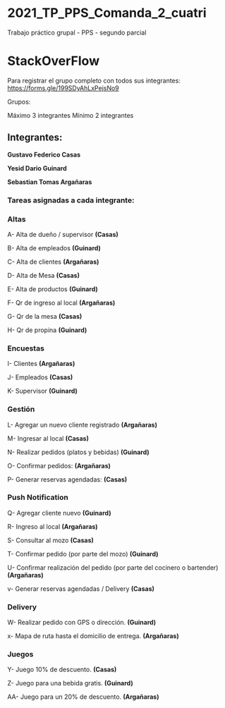 # 2021_TP_PPS_Comanda_2_cuatri
Trabajo práctico grupal - PPS - segundo parcial

# StackOverFlow

Para registrar el grupo completo con todos sus integrantes: https://forms.gle/199SDyAhLxPejsNo9

Grupos:

Máximo 3 integrantes
Mínimo 2 integrantes

## Integrantes:

**Gustavo Federico Casas** 

**Yesid Dario Guinard**

**Sebastian Tomas Argañaras**

### Tareas asignadas a cada integrante:

### Altas

A- Alta de dueño / supervisor **(Casas)**

B- Alta de empleados **(Guinard)**

C- Alta de clientes **(Argañaras)**

D- Alta de Mesa **(Casas)**

E- Alta de productos **(Guinard)**

F- Qr de ingreso al local **(Argañaras)**

G- Qr de la mesa **(Casas)**

H- Qr de propina **(Guinard)**

### Encuestas
I- Clientes **(Argañaras)**

J- Empleados **(Casas)**

K- Supervisor **(Guinard)**

### Gestión
L- Agregar un nuevo cliente registrado **(Argañaras)**

M- Ingresar al local **(Casas)**

N- Realizar pedidos (platos y bebidas) **(Guinard)**

O- Confirmar pedidos: **(Argañaras)**

P- Generar reservas agendadas: **(Casas)**

### Push Notification
Q- Agregar cliente nuevo **(Guinard)**

R- Ingreso al local **(Argañaras)**

S- Consultar al mozo **(Casas)**

T- Confirmar pedido (por parte del mozo) **(Guinard)**

U- Confirmar realización del pedido (por parte del cocinero o bartender) **(Argañaras)**

v- Generar reservas agendadas / Delivery **(Casas)**

### Delivery
W- Realizar pedido con GPS o dirección. **(Guinard)**

x- Mapa de ruta hasta el domicilio de entrega. **(Argañaras)**

### Juegos
Y- Juego 10% de descuento. **(Casas)**

Z- Juego para una bebida gratis. **(Guinard)**

AA- Juego para un 20% de descuento. **(Argañaras)**

